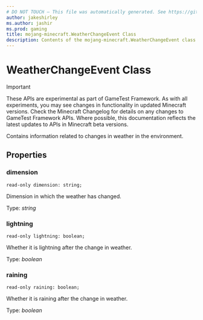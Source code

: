 ```yaml
---
# DO NOT TOUCH — This file was automatically generated. See https://github.com/Mojang/MinecraftScriptingApiDocsGenerator to modify descriptions, examples, etc.
author: jakeshirley
ms.author: jashir
ms.prod: gaming
title: mojang-minecraft.WeatherChangeEvent Class
description: Contents of the mojang-minecraft.WeatherChangeEvent class.
---
```

# WeatherChangeEvent Class
>[!IMPORTANT]
>These APIs are experimental as part of GameTest Framework. As with all experiments, you may see changes in functionality in updated Minecraft versions. Check the Minecraft Changelog for details on any changes to GameTest Framework APIs. Where possible, this documentation reflects the latest updates to APIs in Minecraft beta versions.

Contains information related to changes in weather in the environment.

## Properties
### **dimension**
`read-only dimension: string;`

Dimension in which the weather has changed.

Type: *string*


### **lightning**
`read-only lightning: boolean;`

Whether it is lightning after the change in weather.

Type: *boolean*


### **raining**
`read-only raining: boolean;`

Whether it is raining after the change in weather.

Type: *boolean*


